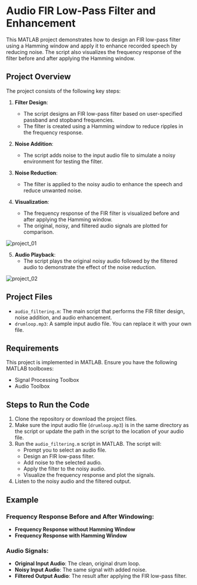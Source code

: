# Audio FIR Low-Pass Filter and Enhancement

This MATLAB project demonstrates how to design an FIR low-pass filter using a Hamming window and apply it to enhance recorded speech by reducing noise. The script also visualizes the frequency response of the filter before and after applying the Hamming window.

## Project Overview

The project consists of the following key steps:

1. **Filter Design**: 
   - The script designs an FIR low-pass filter based on user-specified passband and stopband frequencies.
   - The filter is created using a Hamming window to reduce ripples in the frequency response.

2. **Noise Addition**: 
   - The script adds noise to the input audio file to simulate a noisy environment for testing the filter.

3. **Noise Reduction**: 
   - The filter is applied to the noisy audio to enhance the speech and reduce unwanted noise.

4. **Visualization**: 
   - The frequency response of the FIR filter is visualized before and after applying the Hamming window.
   - The original, noisy, and filtered audio signals are plotted for comparison.
     
![project_01](https://github.com/user-attachments/assets/95078396-5d20-473c-8c3b-7b337c07fbb1)

5. **Audio Playback**: 
   - The script plays the original noisy audio followed by the filtered audio to demonstrate the effect of the noise reduction.
     
![project_02](https://github.com/user-attachments/assets/dbc6b4ab-0885-46cd-9b2d-e5aabba7c518)

## Project Files

- `audio_filtering.m`: The main script that performs the FIR filter design, noise addition, and audio enhancement.
- `drumloop.mp3`: A sample input audio file. You can replace it with your own file.

## Requirements

This project is implemented in MATLAB. Ensure you have the following MATLAB toolboxes:

- Signal Processing Toolbox
- Audio Toolbox

## Steps to Run the Code

1. Clone the repository or download the project files.
2. Make sure the input audio file (`drumloop.mp3`) is in the same directory as the script or update the path in the script to the location of your audio file.
3. Run the `audio_filtering.m` script in MATLAB. The script will:
   - Prompt you to select an audio file.
   - Design an FIR low-pass filter.
   - Add noise to the selected audio.
   - Apply the filter to the noisy audio.
   - Visualize the frequency response and plot the signals.
4. Listen to the noisy audio and the filtered output.

## Example

### Frequency Response Before and After Windowing:

- **Frequency Response without Hamming Window**
- **Frequency Response with Hamming Window**

### Audio Signals:

- **Original Input Audio**: The clean, original drum loop.
- **Noisy Input Audio**: The same signal with added noise.
- **Filtered Output Audio**: The result after applying the FIR low-pass filter.


